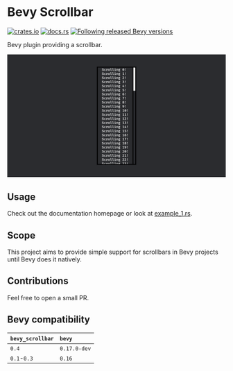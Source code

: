 # Bevy Scrollbar

[![crates.io](https://img.shields.io/crates/v/bevy_scrollbar)](https://crates.io/crates/bevy_scrollbar)
[![docs.rs](https://docs.rs/bevy_scrollbar/badge.svg)](https://docs.rs/bevy_scrollbar)
[![Following released Bevy versions](https://img.shields.io/badge/Bevy%20tracking-released%20version-lightblue)](https://bevy.org/learn/quick-start/plugin-development/#main-branch-tracking)

Bevy plugin providing a scrollbar.

![Gif showcasing the plugin](showcase.gif)

## Usage

Check out the documentation homepage or look at [example_1.rs](examples/example_1.rs).

## Scope

This project aims to provide simple support for scrollbars in Bevy projects until Bevy does it natively.

## Contributions

Feel free to open a small PR.

## Bevy compatibility

| `bevy_scrollbar` | `bevy`       |
|:-----------------|:-------------|
| `0.4`            | `0.17.0-dev` |
| `0.1`-`0.3`      | `0.16`       |

